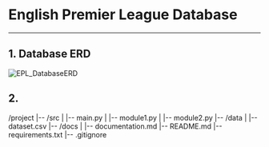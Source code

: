 # English Premier League Database
----------------------------------------------------------

## 1. Database ERD
![EPL_DatabaseERD](https://github.com/vietnt02/EnglishPremierLeague/assets/127472325/d054b8cf-787c-4a18-8a1a-c7b59a9efc54)


## 2.
/project
|-- /src
|   |-- main.py
|   |-- module1.py
|   |-- module2.py
|-- /data
|   |-- dataset.csv
|-- /docs
|   |-- documentation.md
|-- README.md
|-- requirements.txt
|-- .gitignore
